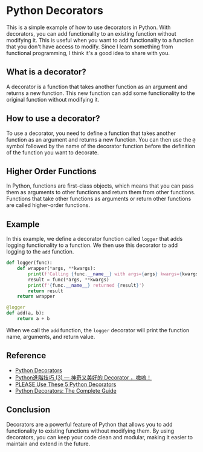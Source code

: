 # Python Decorators
This is a simple example of how to use decorators in Python. With decorators, you can add functionality to an existing function without modifying it. This is useful when you want to add functionality to a function that you don't have access to modify. Since I learn something from functional programming, I think it's a good idea to share with you.

## What is a decorator?
A decorator is a function that takes another function as an argument and returns a new function. This new function can add some functionality to the original function without modifying it.

## How to use a decorator?
To use a decorator, you need to define a function that takes another function as an argument and returns a new function. You can then use the `@` symbol followed by the name of the decorator function before the definition of the function you want to decorate.

## Higher Order Functions
In Python, functions are first-class objects, which means that you can pass them as arguments to other functions and return them from other functions. Functions that take other functions as arguments or return other functions are called higher-order functions.

## Example
In this example, we define a decorator function called `logger` that adds logging functionality to a function. We then use this decorator to add logging to the `add` function.

```python
def logger(func):
    def wrapper(*args, **kwargs):
        print(f'Calling {func.__name__} with args={args} kwargs={kwargs}')
        result = func(*args, **kwargs)
        print(f'{func.__name__} returned {result}')
        return result
    return wrapper

@logger
def add(a, b):
    return a + b
```

When we call the `add` function, the `logger` decorator will print the function name, arguments, and return value.

## Reference
- [Python Decorators](https://realpython.com/primer-on-python-decorators/)
- [Python進階技巧 (3) — 神奇又美好的 Decorator ，嗷嗚！](https://medium.com/citycoddee/python%E9%80%B2%E9%9A%8E%E6%8A%80%E5%B7%A7-3-%E7%A5%9E%E5%A5%87%E5%8F%88%E7%BE%8E%E5%A5%BD%E7%9A%84-decorator-%E5%97%B7%E5%97%9A-6559edc87bc0)
- [PLEASE Use These 5 Python Decorators](https://youtu.be/JgxCY-tbWHA?si=fPtm0s7cY3xkwNC-)
- [Python Decorators: The Complete Guide](https://youtu.be/QH5fw9kxDQA?si=9f7Yd3miVs2ZrcSz)
## Conclusion
Decorators are a powerful feature of Python that allows you to add functionality to existing functions without modifying them. By using decorators, you can keep your code clean and modular, making it easier to maintain and extend in the future.
